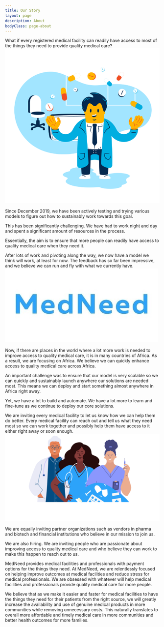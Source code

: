 ```yaml
---
title: Our Story
layout: page
description: About
bodyClass: page-about
---
```


What if every registered medical facility can readily have access to most of the things they need to provide quality medical care? 
![Support patient](/images/illustrations/doc-pharm.png)

Since December 2019, we have been actively testing and trying various models to figure out how to sustainably work towards this goal. 

This has been significantly challenging. We have had to work night and day and spent a significant amount of resources in the process.

Essentially, the aim is to ensure that more people can readily have access to quality medical care when they need it.

After lots of work and pivoting along the way, we now have a model we think will work, at least for now. The feedback has so far been impressive, and we believe we can run and fly with what we currently have.
![Support patient](/images/illustrations/biglogocopy.jpg)

Now, if there are places in the world where a lot more work is needed to improve access to quality medical care, it is in many countries of Africa. As a result, we are focusing on Africa. We believe we can quickly enhance access to quality medical care across Africa.

An important challenge was to ensure that our model is very scalable so we can quickly and sustainably launch anywhere our solutions are needed most. This means we can deploy and start something almost anywhere in Africa right away.

Yet, we have a lot to build and automate. We have a lot more to learn and fine-tune as we continue to deploy our core solutions. 

We are inviting every medical facility to let us know how we can help them do better. Every medical facility can reach out and tell us what they need most so we can work together and possibly help them have access to it either right away or soon enough. 
![Support patient](/images/illustrations/med-pros.png)

We are equally inviting partner organizations such as vendors in pharma and biotech and financial institutions who believe in our mission to join us.

We are also hiring. We are inviting people who are passionate about improving access to quality medical care and who believe they can work to make this happen to reach out to us.

MedNeed provides medical facilities and professionals with payment options for the things they need. At MedNeed, we are relentlessly focused on helping improve outcomes at medical facilities and reduce stress for medical professionals. We are obsessed with whatever will help medical facilities and professionals provide quality medical care for more people.

We believe that as we make it easier and faster for medical facilities to have the things they need for their patients from the right source, we will greatly increase the availability and use of genuine medical products in more communities while removing unnecessary costs. This naturally translates to overall more affordable and timely medical care in more communities and better health outcomes for more families.

